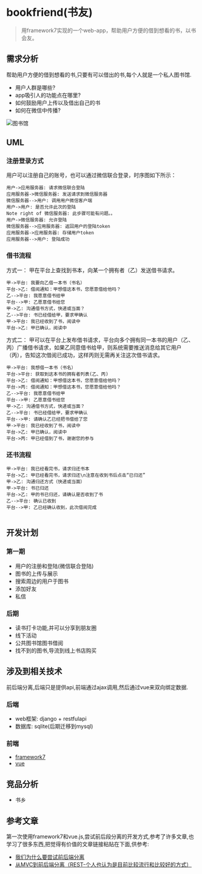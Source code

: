 # bookfriend(书友)

> 用framework7实现的一个web-app，帮助用户方便的借到想看的书，以书会友。

## 需求分析

帮助用户方便的借到想看的书,只要有可以借出的书,每个人就是一个私人图书馆.

* 用户人群是哪些?
* app吸引人的功能点在哪里?
* 如何鼓励用户上传以及借出自己的书
* 如何在微信中传播?

![图书馆](https://raw.githubusercontent.com/sniperyen/bookfriend/master/docs/%E5%9B%BE%E4%B9%A6%E9%A6%86.jpg)

## UML

### 注册登录方式

用户可以注册自己的账号，也可以通过微信联合登录，时序图如下所示：

```seq
用户->应用服务器: 请求微信联合登陆
应用服务器->微信服务器: 发送请求到微信服务器
微信服务器-->用户: 调用用户微信客户端
用户->用户: 是否允许此次的登陆
Note right of 微信服务器: 此步骤可能有问题。。
用户->微信服务器: 允许登陆
微信服务器-->应用服务器: 返回用户的登陆token
应用服务器->应用服务器: 存储用户token
应用服务器-->用户: 登陆成功
```

### 借书流程

方式一：
甲在平台上查找到书本，向某一个拥有者（乙）发送借书请求。
```seq
甲->平台: 我要向乙借一本书（书名）
平台->乙: 借阅通知：甲想借这本书，您愿意借给他吗？ 
乙-->平台: 我愿意借书给甲
平台-->甲: 乙愿意借书给您
甲->乙: 沟通借书方式，快递或当面？
乙-->平台: 书已经借给甲，要求甲确认
甲->平台: 我已经收到了书，阅读中
平台->乙: 甲已确认，阅读中
```

方式二：
甲可以在平台上发布借书请求，平台向多个拥有同一本书的用户（乙、丙）广播借书请求，如果乙同意借书给甲，则系统需要推送消息给其它用户（丙），告知这次借阅已成功，这样丙则无需再关注这次借书请求。
```seq
甲->平台: 我想借一本书（书名）
平台->平台: 获取到这本书的拥有者列表(乙、丙)
平台->乙: 借阅通知：甲想借这本书，您愿意借给他吗？ 
平台->丙: 借阅通知：甲想借这本书，您愿意借给他吗？ 
乙-->平台: 我愿意借书给甲
平台-->甲: 乙愿意借书给您
甲->乙: 沟通借书方式，快递或当面？
乙-->平台: 书已经借给甲，要求甲确认
平台-->甲: 请确认乙已经把书借给了您
甲->平台: 我已经收到了书，阅读中
平台->乙: 甲已确认，阅读中
平台->丙: 甲已经借到了书，谢谢您的参与
```

### 还书流程
```seq
甲->平台: 我已经看完书，请求归还书本
平台->乙: 甲已经看完书，请求归还\n注意在收到书后点击“已归还”
甲->乙: 沟通归还方式（快递或当面）
甲->平台: 书已归还
平台->乙: 甲的书已归还，请确认是否收到了书
乙-->平台: 确认已收到
平台-->甲: 乙已经确认收到，此次借阅完成


```

## 开发计划
### 第一期

* 用户的注册和登陆(微信联合登陆)
* 图书的上传与展示
* 搜索周边的用户于图书
* 添加好友
* 私信

### 后期

* 读书打卡功能,并可以分享到朋友圈
* 线下活动
* 公共图书馆图书借阅
* 找不到的图书,导流到线上书店购买

## 涉及到相关技术

前后端分离,后端只是提供api,前端通过ajax调用,然后通过vue来双向绑定数据.

### 后端
* web框架: django + restfulapi
* 数据库: sqlite(后期迁移到mysql)

### 前端
* [framework7](http://framework7.cn/)
* [vue](http://cn.vuejs.org/)

## 竞品分析
* 书乡

## 参考文章
第一次使用framework7和vue.js,尝试前后段分离的开发方式,参考了许多文章,也学习了很多东西,把觉得有价值的文章链接粘贴在下面,供参考:

* [我们为什么要尝试前后端分离](https://segmentfault.com/a/1190000006240370)
* [从MVC到前后端分离（REST-个人也认为是目前比较流行和比较好的方式）](http://blog.csdn.net/shaobingj126/article/details/49420145)
